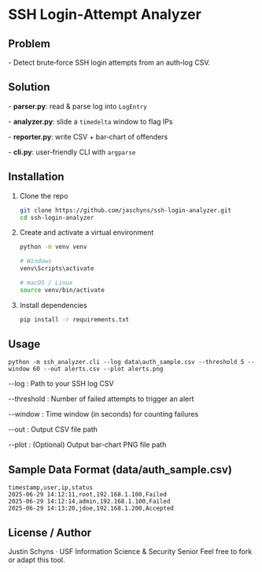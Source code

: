 # SSH Login‐Attempt Analyzer

## Problem

\- Detect brute‐force SSH login attempts from an auth‐log CSV.



## Solution

\- **parser.py**: read & parse log into `LogEntry`

\- **analyzer.py**: slide a `timedelta` window to flag IPs

\- **reporter.py**: write CSV + bar‐chart of offenders

\- **cli.py**: user‐friendly CLI with `argparse`


## Installation

1. Clone the repo

    ```bash
    git clone https://github.com/jaschyns/ssh-login-analyzer.git
    cd ssh-login-analyzer
    ```

2. Create and activate a virtual environment

    ```bash
    python -m venv venv

    # Windows
    venv\Scripts\activate

    # macOS / Linux
    source venv/bin/activate
    ```

3. Install dependencies

    ```bash
    pip install -r requirements.txt
    ```


## Usage
  
```
python -m ssh_analyzer.cli --log data\auth_sample.csv --threshold 5 --window 60 --out alerts.csv --plot alerts.png
```
      

--log : Path to your SSH log CSV

--threshold : Number of failed attempts to trigger an alert

--window : Time window (in seconds) for counting failures

--out : Output CSV file path

--plot : (Optional) Output bar-chart PNG file path

## Sample Data Format (data/auth_sample.csv)

```
timestamp,user,ip,status
2025-06-29 14:12:11,root,192.168.1.100,Failed
2025-06-29 14:12:14,admin,192.168.1.100,Failed
2025-06-29 14:13:20,jdoe,192.168.1.200,Accepted
```

## License / Author
Justin Schyns · USF Information Science & Security Senior
Feel free to fork or adapt this tool.

